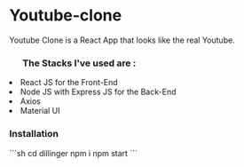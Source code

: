 # <h1>Youtube-clone</h1>

Youtube Clone is a React App that looks like the real Youtube. 

<ul><h3>The Stacks I've used are : </h3></ul>
  <li>React JS for the Front-End</li>
  <li>Node JS with Express JS for the Back-End</li>
  <li>Axios</li>
  <li>Material UI</li>

<h3>Installation</h3>
```sh
cd dillinger
npm i
npm start
```

